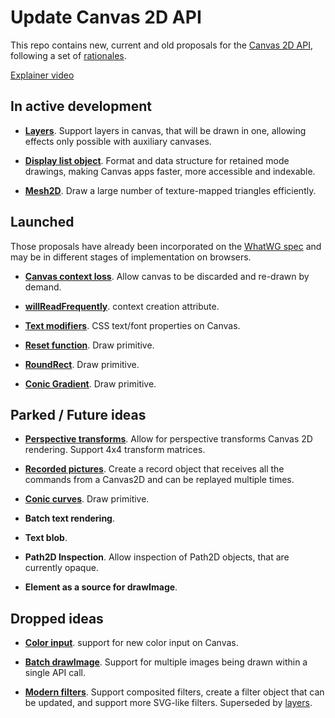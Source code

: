 Update Canvas 2D API
====================

This repo contains new, current and old proposals for the [Canvas 2D API](https://html.spec.whatwg.org/multipage/canvas.html), following a set of [rationales](rationale.md).

[Explainer video](https://www.youtube.com/watch?v=dfOKFSDG7IM)



In active development
---------------------

- [**Layers**](spec/layers.md). Support layers in canvas, that will be drawn in one, allowing effects only possible with auxiliary canvases.

- [**Display list object**](spec/display-list-object.md). Format and data structure for retained mode drawings, making Canvas apps faster, more accessible and indexable.

- [**Mesh2D**](spec/mesh2d.md). Draw a large number of texture-mapped triangles efficiently.


Launched
--------

Those proposals have already been incorporated on the [WhatWG spec](https://html.spec.whatwg.org/multipage/canvas.html) and may be in different stages of implementation on browsers.

- [**Canvas context loss**](spec/context-loss.md). Allow canvas to be discarded and re-drawn by demand.

- [**willReadFrequently**](spec/will-read-frequently.md). context creation attribute.

- [**Text modifiers**](spec/text-modifiers.md). CSS text/font properties on Canvas.

- [**Reset function**](spec/reset.md). Draw primitive.

- [**RoundRect**](spec/roundrect.md). Draw primitive.

- [**Conic Gradient**](spec/conic-gradient.md). Draw primitive.



Parked / Future ideas
---------------------

- [**Perspective transforms**](spec/perspective-transforms.md). Allow for perspective transforms Canvas 2D rendering. Support 4x4 transform matrices.

- [**Recorded pictures**](spec/recording.md). Create a record object that receives all the commands from a Canvas2D and can be replayed multiple times.

- [**Conic curves**](spec/conic-curve-to.md). Draw primitive.

- **Batch text rendering**.

- **Text blob**.

- **Path2D Inspection**. Allow inspection of Path2D objects, that are currently opaque.

- **Element as a source for drawImage**.



Dropped ideas
-------------

- [**Color input**](spec/color-input.md). support for new color input on Canvas.

- [**Batch drawImage**](spec/batch-drawimage.md). Support for multiple images being drawn within a single API call.

- [**Modern filters**](spec/filters.md). Support composited filters, create a filter object that can be updated, and support more SVG-like filters. Superseded by [layers](spec/layers.md).
